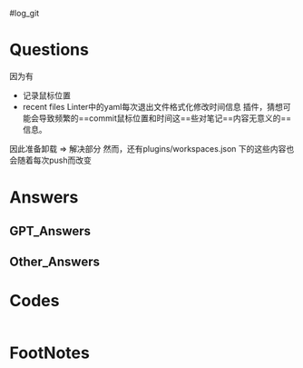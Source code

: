 #log_git 

# Questions
因为有
 - 记录鼠标位置
 - recent files
Linter中的yaml每次退出文件格式化修改时间信息
插件，猜想可能会导致频繁的==commit鼠标位置和时间这==些对笔记==内容无意义的==信息。

因此准备卸载 $\Longrightarrow$ 解决部分
然而，还有plugins/workspaces.json 下的这些内容也会随着每次push而改变

# Answers


## GPT_Answers


## Other_Answers


# Codes

```python

```



# FootNotes